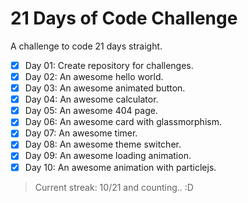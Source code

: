 # 21 Days of Code Challenge

A challenge to code 21 days straight.

- [x] Day 01: Create repository for challenges.
- [x] Day 02: An awesome hello world.
- [x] Day 03: An awesome animated button.
- [x] Day 04: An awesome calculator.
- [x] Day 05: An awesome 404 page.
- [x] Day 06: An awesome card with glassmorphism.
- [x] Day 07: An awesome timer.
- [x] Day 08: An awesome theme switcher.
- [x] Day 09: An awesome loading animation.
- [x] Day 10: An awesome animation with particlejs.

> Current streak: 10/21 and counting.. :D
